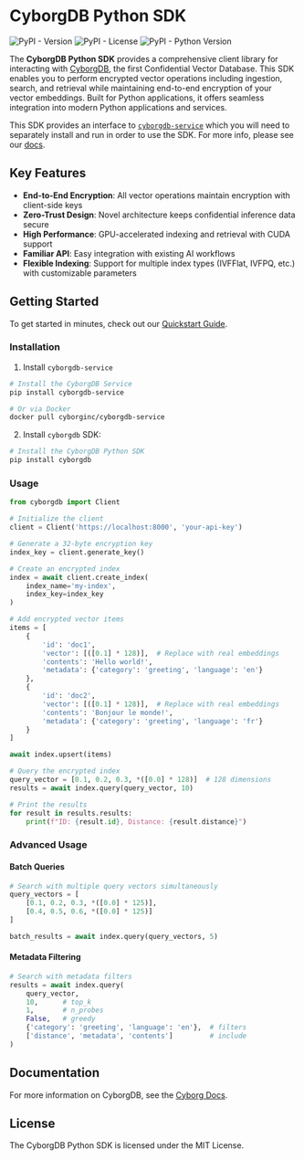 # CyborgDB Python SDK

![PyPI - Version](https://img.shields.io/pypi/v/cyborgdb)
![PyPI - License](https://img.shields.io/pypi/l/cyborgdb)
![PyPI - Python Version](https://img.shields.io/pypi/pyversions/cyborgdb)

The **CyborgDB Python SDK** provides a comprehensive client library for interacting with [CyborgDB](https://docs.cyborg.co), the first Confidential Vector Database. This SDK enables you to perform encrypted vector operations including ingestion, search, and retrieval while maintaining end-to-end encryption of your vector embeddings. Built for Python applications, it offers seamless integration into modern Python applications and services.

This SDK provides an interface to [`cyborgdb-service`](https://pypi.org/project/cyborgdb-service/) which you will need to separately install and run in order to use the SDK. For more info, please see our [docs](https://docs.cyborg.co).

## Key Features

- **End-to-End Encryption**: All vector operations maintain encryption with client-side keys
- **Zero-Trust Design**: Novel architecture keeps confidential inference data secure
- **High Performance**: GPU-accelerated indexing and retrieval with CUDA support
- **Familiar API**: Easy integration with existing AI workflows
- **Flexible Indexing**: Support for multiple index types (IVFFlat, IVFPQ, etc.) with customizable parameters

## Getting Started

To get started in minutes, check out our [Quickstart Guide](https://docs.cyborg.co/quickstart).


### Installation

1. Install `cyborgdb-service`

```bash
# Install the CyborgDB Service
pip install cyborgdb-service

# Or via Docker
docker pull cyborginc/cyborgdb-service
```

2. Install `cyborgdb` SDK:

```bash
# Install the CyborgDB Python SDK
pip install cyborgdb
```

### Usage

```python
from cyborgdb import Client

# Initialize the client
client = Client('https://localhost:8000', 'your-api-key')

# Generate a 32-byte encryption key
index_key = client.generate_key()

# Create an encrypted index
index = await client.create_index(
    index_name='my-index', 
    index_key=index_key
)

# Add encrypted vector items
items = [
    {
        'id': 'doc1',
        'vector': [([0.1] * 128)],  # Replace with real embeddings
        'contents': 'Hello world!',
        'metadata': {'category': 'greeting', 'language': 'en'}
    },
    {
        'id': 'doc2',
        'vector': [([0.1] * 128)],  # Replace with real embeddings
        'contents': 'Bonjour le monde!',
        'metadata': {'category': 'greeting', 'language': 'fr'}
    }
]

await index.upsert(items)

# Query the encrypted index
query_vector = [0.1, 0.2, 0.3, *([0.0] * 128)]  # 128 dimensions
results = await index.query(query_vector, 10)

# Print the results
for result in results.results:
    print(f"ID: {result.id}, Distance: {result.distance}")
```

### Advanced Usage

#### Batch Queries

```python
# Search with multiple query vectors simultaneously
query_vectors = [
    [0.1, 0.2, 0.3, *([0.0] * 125)],
    [0.4, 0.5, 0.6, *([0.0] * 125)]
]

batch_results = await index.query(query_vectors, 5)
```

#### Metadata Filtering

```python
# Search with metadata filters
results = await index.query(
    query_vector,
    10,      # top_k
    1,       # n_probes
    False,   # greedy
    {'category': 'greeting', 'language': 'en'},  # filters
    ['distance', 'metadata', 'contents']         # include
)
```

## Documentation

For more information on CyborgDB, see the [Cyborg Docs](https://docs.cyborg.co).

## License

The CyborgDB Python SDK is licensed under the MIT License.
